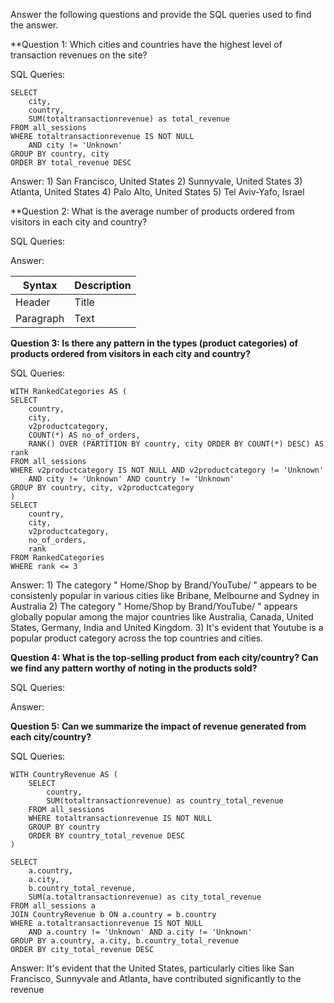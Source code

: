 Answer the following questions and provide the SQL queries used to find the answer.

    
**Question 1: Which cities and countries have the highest level of transaction revenues on the site?


SQL Queries:
```
SELECT 
	city,
	country,
	SUM(totaltransactionrevenue) as total_revenue
FROM all_sessions 
WHERE totaltransactionrevenue IS NOT NULL 
	AND city != 'Unknown'
GROUP BY country, city
ORDER BY total_revenue DESC
```

Answer: 1) San Francisco, United States
        2) Sunnyvale, United States
        3) Atlanta, United States
        4) Palo Alto, United States
        5) Tel Aviv-Yafo, Israel
        



**Question 2: What is the average number of products ordered from visitors in each city and country?


SQL Queries:



Answer:

| Syntax | Description |
| ----------- | ----------- |
| Header | Title |
| Paragraph | Text |




**Question 3: Is there any pattern in the types (product categories) of products ordered from visitors in each city and country?**


SQL Queries:
```
WITH RankedCategories AS (
SELECT 
	country,
	city,
	v2productcategory,
	COUNT(*) AS no_of_orders,
	RANK() OVER (PARTITION BY country, city ORDER BY COUNT(*) DESC) AS rank
FROM all_sessions
WHERE v2productcategory IS NOT NULL AND v2productcategory != 'Unknown'
	AND city != 'Unknown' AND country != 'Unknown'
GROUP BY country, city, v2productcategory
)
SELECT 
	country,
	city,
	v2productcategory,
	no_of_orders,
	rank
FROM RankedCategories
WHERE rank <= 3
```


Answer: 1) The category " Home/Shop by Brand/YouTube/ " appears to be consistenly popular in various cities like Bribane, Melbourne and 		Sydney 	in Australia
	2) The category " Home/Shop by Brand/YouTube/ " appears globally popular among the major countries like Australia,
           Canada, United States, Germany, India and United Kingdom.
	3) It's evident that Youtube is a popular product category across the top countries and cities.





**Question 4: What is the top-selling product from each city/country? Can we find any pattern worthy of noting in the products sold?**


SQL Queries:



Answer:





**Question 5: Can we summarize the impact of revenue generated from each city/country?**

SQL Queries:
```
WITH CountryRevenue AS (
	SELECT 
		country,
	  	SUM(totaltransactionrevenue) as country_total_revenue
	FROM all_sessions
	WHERE totaltransactionrevenue IS NOT NULL
	GROUP BY country
	ORDER BY country_total_revenue DESC
)

SELECT 
	a.country,
	a.city,
	b.country_total_revenue,
	SUM(a.totaltransactionrevenue) as city_total_revenue
FROM all_sessions a
JOIN CountryRevenue b ON a.country = b.country
WHERE a.totaltransactionrevenue IS NOT NULL 
	AND a.country != 'Unknown' AND a.city != 'Unknown'
GROUP BY a.country, a.city, b.country_total_revenue
ORDER BY city_total_revenue DESC
```


Answer: It's evident that the United States, particularly cities like San Francisco, Sunnyvale and Atlanta, have contributed significantly to the revenue






